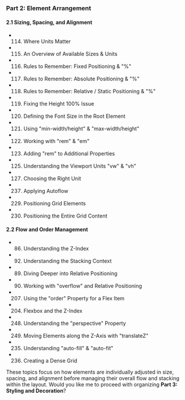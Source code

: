 ### **Part 2: Element Arrangement**

#### **2.1 Sizing, Spacing, and Alignment**

- 114. Where Units Matter
- 115. An Overview of Available Sizes & Units
- 116. Rules to Remember: Fixed Positioning & "%"
- 117. Rules to Remember: Absolute Positioning & "%"
- 118. Rules to Remember: Relative / Static Positioning & "%"
- 119. Fixing the Height 100% Issue
- 120. Defining the Font Size in the Root Element
- 121. Using "min-width/height" & "max-width/height"
- 122. Working with "rem" & "em"
- 123. Adding "rem" to Additional Properties
- 125. Understanding the Viewport Units "vw" & "vh"
- 127. Choosing the Right Unit
- 237. Applying Autoflow
- 229. Positioning Grid Elements
- 230. Positioning the Entire Grid Content

#### **2.2 Flow and Order Management**

- 86. Understanding the Z-Index
- 92. Understanding the Stacking Context
- 89. Diving Deeper into Relative Positioning
- 90. Working with "overflow" and Relative Positioning
- 207. Using the "order" Property for a Flex Item
- 204. Flexbox and the Z-Index
- 248. Understanding the "perspective" Property
- 249. Moving Elements along the Z-Axis with "translateZ"
- 235. Understanding "auto-fill" & "auto-fit"
- 236. Creating a Dense Grid

These topics focus on how elements are individually adjusted in size, spacing, and alignment before managing their overall flow and stacking within the layout. Would you like me to proceed with organizing **Part 3: Styling and Decoration**?